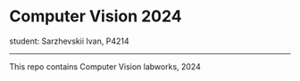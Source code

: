 # Computer Vision 2024

student: Sarzhevskii Ivan, P4214

___

This repo contains Computer Vision labworks, 2024
